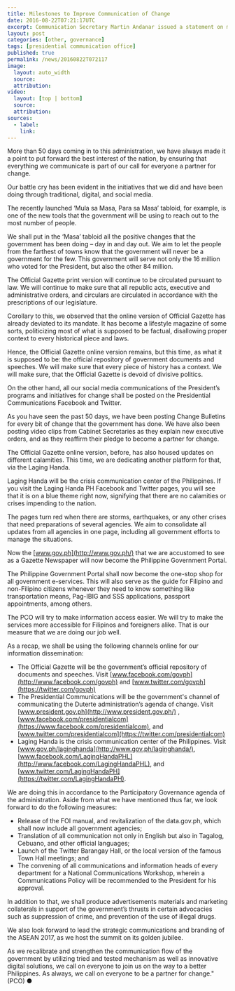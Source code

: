 ```yaml
---
title: Milestones to Improve Communication of Change
date: 2016-08-22T07:21:17UTC
excerpt: Communication Secretary Martin Andanar issued a statement on milestones to improve communication of change on 22 August 2016.
layout: post
categories: [other, governance]
tags: [presidential communication office]
published: true
permalink: /news/20160822T072117
image:
  layout: auto_width
  source: 
  attribution: 
video:
  layout: [top | bottom]
  source: 
  attribution: 
sources:
  - label:
    link:
---
```


More than 50 days coming in to this administration, we have always made it a point to put forward the best interest of the nation, by ensuring that everything we
communicate is part of our call for everyone a partner for change.

Our battle cry has been evident in the initiatives that we did and have been doing through traditional, digital, and social media.

The recently launched ‘Mula sa Masa, Para sa Masa’ tabloid, for example, is one of the new tools that the government will be using to reach out to the most number of people.

We shall put in the ‘Masa’ tabloid all the positive changes that the government has been doing – day in and day out. We aim to let the people from the farthest of towns know that the government will never be a government for the few. This government will serve not only the 16 million who voted for the President, but also the other 84 million.

The Official Gazette print version will continue to be circulated pursuant to law. We will continue to make sure that all republic acts, executive and administrative orders, and circulars are circulated in accordance with the prescriptions of our legislature.

Corollary to this, we observed that the online version of Official Gazette has already deviated to its mandate. It has become a lifestyle magazine of some sorts, politicizing most of what is supposed to be factual, disallowing proper context to every historical piece and laws.

Hence, the Official Gazette online version remains, but this time, as what it is supposed to be: the official repository of government documents and speeches. We will make sure that every piece of history has a context. We will make sure, that the Official Gazette is devoid of divisive politics.

On the other hand, all our social media communications of the President’s programs and initiatives for change shall be posted on the Presidential Communications Facebook and Twitter.

As you have seen the past 50 days, we have been posting Change Bulletins for every bit of change that the government has done. We have also been posting video clips from Cabinet Secretaries as they explain new executive orders, and as they reaffirm their pledge to become a partner for change.

The Official Gazette online version, before, has also housed updates on different calamities. This time, we are dedicating another platform for that, via the Laging Handa.

Laging Handa will be the crisis communication center of the Philippines. If you visit the Laging Handa PH Facebook and Twitter pages, you will see that it is on a blue theme right now, signifying that there are no calamities or crises impending to the nation.

The pages turn red when there are storms, earthquakes, or any other crises that need preparations of several agencies. We aim to consolidate all updates from all agencies in one page, including all government efforts to manage the situations.

Now the [www.gov.ph](http://www.gov.ph/) that we are accustomed to see as a Gazette Newspaper will now become the Philippine Government Portal.

The Philippine Government Portal shall now become the one-stop shop for all government e-services. This will also serve as the guide for Filipino and non-Filipino citizens whenever they need to know something like transportation means, Pag-IBIG and SSS applications, passport appointments, among others.

The PCO will try to make information access easier. We will try to make the services more accessible for Filipinos and foreigners alike. That is our measure that we are doing our job well.

As a recap, we shall be using the following channels online for our information dissemination:

* The Official Gazette will be the government’s official repository of documents and speeches. Visit [www.facebook.com/govph](http://www.facebook.com/govph) and
[www.twitter.com/govph](https://twitter.com/govph)
* The Presidential Communications will be the government's channel of communicating the Duterte administration’s agenda of change. Visit [www.president.gov.ph](http://www.president.gov.ph/)
, [www.facebook.com/presidentialcom](https://www.facebook.com/presidentialcom), and [www.twitter.com/presidentialcom](https://twitter.com/presidentialcom)
* Laging Handa is the crisis communication center of the Philippines. Visit [www.gov.ph/laginghanda](http://www.gov.ph/laginghanda/), [www.facebook.com/LagingHandaPHL](http://www.facebook.com/LagingHandaPHL), and
[www.twitter.com/LagingHandaPH](https://twitter.com/LagingHandaPH).

We are doing this in accordance to the Participatory Governance agenda of the administration. Aside from what we have mentioned thus far, we look forward to do the following measures:

* Release of the FOI manual, and revitalization of the data.gov.ph, which shall now include all government agencies;
* Translation of all communication not only in English but also in Tagalog, Cebuano, and other official languages;
* Launch of the Twitter Barangay Hall, or the local version of the famous Town Hall meetings; and
* The convening of all communications and information heads of every department for a National Communications Workshop, wherein a Communications Policy will be
recommended to the President for his approval.

In addition to that, we shall produce advertisements materials and marketing collaterals in support of the government’s thrusts in certain advocacies such as suppression of crime, and prevention of the use of illegal drugs.

We also look forward to lead the strategic communications and branding of the ASEAN 2017, as we host the summit on its golden jubilee.

As we recalibrate and strengthen the communication flow of the government by utilizing tried and tested mechanism as well as innovative digital solutions, we call on everyone to join us on the way to a better Philippines. As always, we call on everyone to be a partner for change." (PCO)
&#x25cf;
